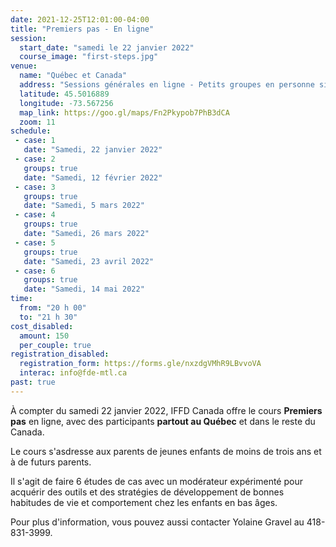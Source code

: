 ```yaml
---
date: 2021-12-25T12:01:00-04:00
title: "Premiers pas - En ligne"
session:
  start_date: "samedi le 22 janvier 2022"
  course_image: "first-steps.jpg"
venue:
  name: "Québec et Canada"
  address: "Sessions générales en ligne - Petits groupes en personne si possible"
  latitude: 45.5016889
  longitude: -73.567256
  map_link: https://goo.gl/maps/Fn2Pkypob7PhB3dCA
  zoom: 11
schedule:
 - case: 1
   date: "Samedi, 22 janvier 2022"
 - case: 2
   groups: true
   date: "Samedi, 12 février 2022"
 - case: 3
   groups: true
   date: "Samedi, 5 mars 2022"
 - case: 4
   groups: true
   date: "Samedi, 26 mars 2022"
 - case: 5
   groups: true
   date: "Samedi, 23 avril 2022"
 - case: 6
   groups: true
   date: "Samedi, 14 mai 2022"
time:
  from: "20 h 00"
  to: "21 h 30"
cost_disabled:
  amount: 150
  per_couple: true
registration_disabled:
  registration_form: https://forms.gle/nxzdgVMhR9LBvvoVA
  interac: info@fde-mtl.ca
past: true
---
```


À compter du samedi 22 janvier 2022, IFFD Canada offre le cours **Premiers
pas** en ligne, avec des participants **partout au Québec** et dans le reste du
Canada.

Le cours s'asdresse aux parents de jeunes enfants de moins de trois ans et à de
futurs parents.

Il s'agit de faire 6 études de cas avec un modérateur expérimenté pour acquérir
des outils et des stratégies de développement de bonnes habitudes de vie et
comportement chez les enfants en bas âges.

Pour plus d'information, vous pouvez aussi contacter Yolaine Gravel au
418-831-3999.
